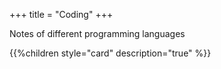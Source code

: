 +++
title = "Coding"
+++

Notes of different programming languages

{{%children style="card" description="true" %}}